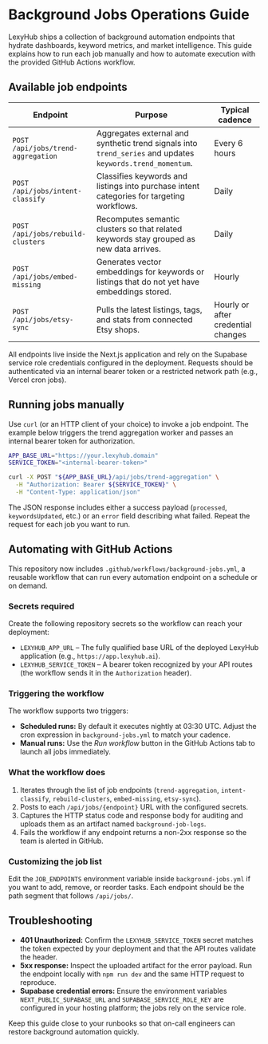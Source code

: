 # Background Jobs Operations Guide

LexyHub ships a collection of background automation endpoints that hydrate dashboards, keyword metrics, and market intelligence. This guide explains how to run each job manually and how to automate execution with the provided GitHub Actions workflow.

## Available job endpoints

| Endpoint | Purpose | Typical cadence |
| --- | --- | --- |
| `POST /api/jobs/trend-aggregation` | Aggregates external and synthetic trend signals into `trend_series` and updates `keywords.trend_momentum`. | Every 6 hours |
| `POST /api/jobs/intent-classify` | Classifies keywords and listings into purchase intent categories for targeting workflows. | Daily |
| `POST /api/jobs/rebuild-clusters` | Recomputes semantic clusters so that related keywords stay grouped as new data arrives. | Daily |
| `POST /api/jobs/embed-missing` | Generates vector embeddings for keywords or listings that do not yet have embeddings stored. | Hourly |
| `POST /api/jobs/etsy-sync` | Pulls the latest listings, tags, and stats from connected Etsy shops. | Hourly or after credential changes |

All endpoints live inside the Next.js application and rely on the Supabase service role credentials configured in the deployment. Requests should be authenticated via an internal bearer token or a restricted network path (e.g., Vercel cron jobs).

## Running jobs manually

Use `curl` (or an HTTP client of your choice) to invoke a job endpoint. The example below triggers the trend aggregation worker and passes an internal bearer token for authorization.

```bash
APP_BASE_URL="https://your.lexyhub.domain"
SERVICE_TOKEN="<internal-bearer-token>"

curl -X POST "${APP_BASE_URL}/api/jobs/trend-aggregation" \
  -H "Authorization: Bearer ${SERVICE_TOKEN}" \
  -H "Content-Type: application/json"
```

The JSON response includes either a success payload (`processed`, `keywordsUpdated`, etc.) or an `error` field describing what failed. Repeat the request for each job you want to run.

## Automating with GitHub Actions

This repository now includes `.github/workflows/background-jobs.yml`, a reusable workflow that can run every automation endpoint on a schedule or on demand.

### Secrets required

Create the following repository secrets so the workflow can reach your deployment:

- `LEXYHUB_APP_URL` – The fully qualified base URL of the deployed LexyHub application (e.g., `https://app.lexyhub.ai`).
- `LEXYHUB_SERVICE_TOKEN` – A bearer token recognized by your API routes (the workflow sends it in the `Authorization` header).

### Triggering the workflow

The workflow supports two triggers:

- **Scheduled runs:** By default it executes nightly at 03:30 UTC. Adjust the cron expression in `background-jobs.yml` to match your cadence.
- **Manual runs:** Use the *Run workflow* button in the GitHub Actions tab to launch all jobs immediately.

### What the workflow does

1. Iterates through the list of job endpoints (`trend-aggregation`, `intent-classify`, `rebuild-clusters`, `embed-missing`, `etsy-sync`).
2. Posts to each `/api/jobs/{endpoint}` URL with the configured secrets.
3. Captures the HTTP status code and response body for auditing and uploads them as an artifact named `background-job-logs`.
4. Fails the workflow if any endpoint returns a non-2xx response so the team is alerted in GitHub.

### Customizing the job list

Edit the `JOB_ENDPOINTS` environment variable inside `background-jobs.yml` if you want to add, remove, or reorder tasks. Each endpoint should be the path segment that follows `/api/jobs/`.

## Troubleshooting

- **401 Unauthorized:** Confirm the `LEXYHUB_SERVICE_TOKEN` secret matches the token expected by your deployment and that the API routes validate the header.
- **5xx response:** Inspect the uploaded artifact for the error payload. Run the endpoint locally with `npm run dev` and the same HTTP request to reproduce.
- **Supabase credential errors:** Ensure the environment variables `NEXT_PUBLIC_SUPABASE_URL` and `SUPABASE_SERVICE_ROLE_KEY` are configured in your hosting platform; the jobs rely on the service role.

Keep this guide close to your runbooks so that on-call engineers can restore background automation quickly.
